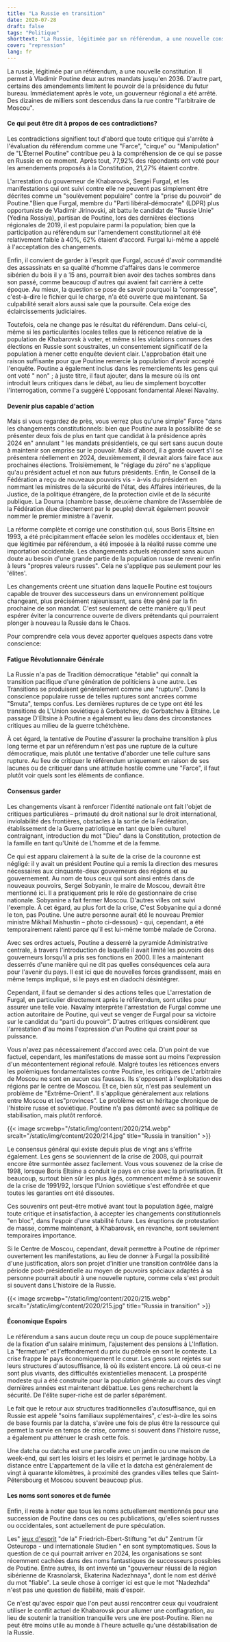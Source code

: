 ```yaml
---
title: "La Russie en transition"
date: 2020-07-28
draft: false
tags: "Politique"
shorttext: "La Russie, légitimée par un référendum, a une nouvelle constitution. Cela permet à Vladimir Poutine deux mandats supplémentaires jusqu'en 2036."
cover: "repression"
lang: fr
---
```


La russie, légitimée par un référendum, a une nouvelle constitution. Il permet à Vladimir Poutine deux autres mandats jusqu'en 2036. D'autre part, certains des amendements limitent le pouvoir de la présidence du futur bureau. Immédiatement après le vote, un gouverneur régional a été arrêté. Des dizaines de milliers sont descendus dans la rue contre "l'arbitraire de Moscou".

#### Ce qui peut être dit à propos de ces contradictions?

Les contradictions signifient tout d'abord que toute critique qui s'arrête à l'évaluation du référendum comme une "Farce", "cirque" ou "Manipulation" de "L'Éternel Poutine" contribue peu à la compréhension de ce qui se passe en Russie en ce moment. Après tout, 77,92% des répondants ont voté pour les amendements proposés à la Constitution, 21,27% étaient contre.

L'arrestation du gouverneur de Khabarovsk, Sergei Furgal, et les manifestations qui ont suivi contre elle ne peuvent pas simplement être décrites comme un "soulèvement populaire" contre la "prise du pouvoir" de Poutine."Bien que Furgal, membre du "Parti libéral-démocrate" (LDPR) plus opportuniste de Vladimir Jirinovski, ait battu le candidat de "Russie Unie" (Yedina Rossiya), partisan de Poutine, lors des dernières élections régionales de 2019, il est populaire parmi la population; bien que la participation au référendum sur l'amendement constitutionnel ait été relativement faible à 40%, 62% étaient d'accord. Furgal lui-même a appelé à l'acceptation des changements.

Enfin, il convient de garder à l'esprit que Furgal, accusé d'avoir commandité des assassinats en sa qualité d'homme d'affaires dans le commerce sibérien du bois il y a 15 ans, pourrait bien avoir des taches sombres dans son passé, comme beaucoup d'autres qui avaient fait carrière à cette époque. Au mieux, la question se pose de savoir pourquoi la "compresse", c'est-à-dire le fichier qui le charge, n'a été ouverte que maintenant. Sa culpabilité serait alors aussi sale que la poursuite. Cela exige des éclaircissements judiciaires.

Toutefois, cela ne change pas le résultat du référendum. Dans celui-ci, même si les particularités locales telles que la réticence relative de la population de Khabarovsk à voter, et même si les violations connues des élections en Russie sont soustraites, un consentement significatif de la population à mener cette enquête devient clair. L'approbation était une raison suffisante pour que Poutine remercie la population d'avoir accepté l'enquête. Poutine a également inclus dans les remerciements les gens qui ont voté " non" ; à juste titre, il faut ajouter, dans la mesure où ils ont introduit leurs critiques dans le débat, au lieu de simplement boycotter l'interrogation, comme l'a suggéré L'opposant fondamental Alexei Navalny.

#### Devenir plus capable d'action

Mais si vous regardez de près, vous verrez plus qu'une simple" Farce "dans les changements constitutionnels: bien que Poutine aura la possibilité de se présenter deux fois de plus en tant que candidat à la présidence après 2024 en" annulant " les mandats présidentiels, ce qui sert sans aucun doute à maintenir son emprise sur le pouvoir. Mais d'abord, il a gardé ouvert s'il se présentera réellement en 2024, deuxièmement, il devrait alors faire face aux prochaines élections. Troisièmement, le "réglage du zéro" ne s'applique qu'au président actuel et non aux futurs présidents. Enfin, le Conseil de la Fédération a reçu de nouveaux pouvoirs vis - à-vis du président en nommant les ministres de la sécurité de l'état, des Affaires intérieures, de la Justice, de la politique étrangère, de la protection civile et de la sécurité publique. La Douma (chambre basse, deuxième chambre de l'Assemblée de la Fédération élue directement par le peuple) devrait également pouvoir nommer le premier ministre à l'avenir.

La réforme complète et corrige une constitution qui, sous Boris Eltsine en 1993, a été précipitamment effacée selon les modèles occidentaux et, bien que légitimée par référendum, a été imposée à la réalité russe comme une importation occidentale. Les changements actuels répondent sans aucun doute au besoin d'une grande partie de la population russe de revenir enfin à leurs "propres valeurs russes". Cela ne s'applique pas seulement pour les 'élites'.

Les changements créent une situation dans laquelle Poutine est toujours capable de trouver des successeurs dans un environnement politique changeant, plus précisément rajeunissant, sans être gêné par la fin prochaine de son mandat. C'est seulement de cette manière qu'il peut espérer éviter la concurrence ouverte de divers prétendants qui pourraient plonger à nouveau la Russie dans le Chaos.

Pour comprendre cela vous devez apporter quelques aspects dans votre conscience:

#### Fatigue Révolutionnaire Générale

La Russie n'a pas de Tradition démocratique "établie" qui connaît la transition pacifique d'une génération de politiciens à une autre. Les Transitions se produisent généralement comme une "rupture". Dans la conscience populaire russe de telles ruptures sont ancrées comme "Smuta", temps confus. Les dernières ruptures de ce type ont été les transitions de L'Union soviétique à Gorbatchev, de Gorbatchev à Eltsine. Le passage D'Eltsine à Poutine a également eu lieu dans des circonstances critiques au milieu de la guerre tchétchène.

À cet égard, la tentative de Poutine d'assurer la prochaine transition à plus long terme et par un référendum n'est pas une rupture de la culture démocratique, mais plutôt une tentative d'aborder une telle culture sans rupture. Au lieu de critiquer le référendum uniquement en raison de ses lacunes ou de critiquer dans une attitude hostile comme une "Farce", il faut plutôt voir quels sont les éléments de confiance.

#### Consensus garder

Les changements visant à renforcer l'identité nationale ont fait l'objet de critiques particulières – primauté du droit national sur le droit international, inviolabilité des frontières, obstacles à la sortie de la Fédération, établissement de la Guerre patriotique en tant que bien culturel contraignant, introduction du mot "Dieu" dans la Constitution, protection de la famille en tant qu'Unité de L'homme et de la femme.

Ce qui est apparu clairement à la suite de la crise de la couronne est négligé: il y avait un président Poutine qui a remis la direction des mesures nécessaires aux cinquante-deux gouverneurs des régions et au gouvernement. Au nom de tous ceux qui sont ainsi entrés dans de nouveaux pouvoirs, Sergei Sobyanin, le maire de Moscou, devrait être mentionné ici. Il a pratiquement pris le rôle de gestionnaire de crise nationale. Sobyanine a fait fermer Moscou. D'autres villes ont suivi l'exemple. À cet égard, au plus fort de la crise, C'est Sobyanine qui a donné le ton, pas Poutine. Une autre personne aurait été le nouveau Premier ministre Mikhail Mishustin – photo ci-dessous) - qui, cependant, a été temporairement ralenti parce qu'il est lui-même tombé malade de Corona.

Avec ses ordres actuels, Poutine a desserré la pyramide Administrative centrale, à travers l'introduction de laquelle il avait limité les pouvoirs des gouverneurs lorsqu'il a pris ses fonctions en 2000. Il les a maintenant desserrés d'une manière qui ne dit pas quelles conséquences cela aura pour l'avenir du pays. Il est ici que de nouvelles forces grandissent, mais en même temps impliqué, si le pays est en diadochi désintégrer.

Cependant, il faut se demander si des actions telles que L'arrestation de Furgal, en particulier directement après le référendum, sont utiles pour assurer une telle voie. Navalny interprète l'arrestation de Furgal comme une action autoritaire de Poutine, qui veut se venger de Furgal pour sa victoire sur le candidat du "parti du pouvoir". D'autres critiques considèrent que l'arrestation d'au moins l'expression d'un Poutine qui craint pour sa puissance.

Vous n'avez pas nécessairement d'accord avec cela. D'un point de vue factuel, cependant, les manifestations de masse sont au moins l'expression d'un mécontentement régional refoulé. Malgré toutes les réticences envers les polémiques fondamentalistes contre Poutine, les critiques de L'arbitraire de Moscou ne sont en aucun cas fausses. Ils s'opposent à l'exploitation des régions par le centre de Moscou. Et ce, bien sûr, n'est pas seulement un problème de "Extrême-Orient". Il s'applique généralement aux relations entre Moscou et les"provinces". Le problème est un héritage chronique de l'histoire russe et soviétique. Poutine n'a pas démonté avec sa politique de stabilisation, mais plutôt renforcé.

{{< image srcwebp="/static/img/content/2020/214.webp" srcalt="/static/img/content/2020/214.jpg" title="Russia in transition" >}}

Le consensus général qui existe depuis plus de vingt ans s'effrite également. Les gens se souviennent de la crise de 2008, qui pourrait encore être surmontée assez facilement. Vous vous souvenez de la crise de 1998, lorsque Boris Eltsine a conduit le pays en crise avec la privatisation. Et beaucoup, surtout bien sûr les plus âgés, commencent même à se souvenir de la crise de 1991/92, lorsque l'Union soviétique s'est effondrée et que toutes les garanties ont été dissoutes.

Ces souvenirs ont peut-être motivé avant tout la population âgée, malgré toute critique et insatisfaction, à accepter les changements constitutionnels "en bloc", dans l'espoir d'une stabilité future. Les éruptions de protestation de masse, comme maintenant, à Khabarovsk, en revanche, sont seulement temporaires importance.

Si le Centre de Moscou, cependant, devait permettre à Poutine de réprimer ouvertement les manifestations, au lieu de donner à Furgal la possibilité d'une justification, alors son projet d'initier une transition contrôlée dans la période post-présidentielle au moyen de pouvoirs spéciaux adaptés à sa personne pourrait aboutir à une nouvelle rupture, comme cela s'est produit si souvent dans L'histoire de la Russie.

{{< image srcwebp="/static/img/content/2020/215.webp" srcalt="/static/img/content/2020/215.jpg" title="Russia in transition" >}}

#### Économique Espoirs

Le référendum a sans aucun doute reçu un coup de pouce supplémentaire de la fixation d'un salaire minimum, l'ajustement des pensions à L'Inflation. La "fermeture" et l'effondrement du prix du pétrole en sont le contexte. La crise frappe le pays économiquement le cœur. Les gens sont rejetés sur leurs structures d'autosuffisance, là où ils existent encore. Là où ceux-ci ne sont plus vivants, des difficultés existentielles menacent. La prospérité modeste qui a été construite pour la population générale au cours des vingt dernières années est maintenant débattue. Les gens recherchent la sécurité. De l'élite super-riche est de parler séparément.

Le fait que le retour aux structures traditionnelles d'autosuffisance, qui en Russie est appelé "soins familiaux supplémentaires", c'est-à-dire les soins de base fournis par la datcha, s'avère une fois de plus être la ressource qui permet la survie en temps de crise, comme si souvent dans l'histoire russe, a également pu atténuer le crash cette fois.

Une datcha ou datcha est une parcelle avec un jardin ou une maison de week-end, qui sert les loisirs et les loisirs et permet le jardinage hobby. La distance entre L'appartement de la ville et la datcha est généralement de vingt à quarante kilomètres, à proximité des grandes villes telles que Saint-Pétersbourg et Moscou souvent beaucoup plus.

#### Les noms sont sonores et de fumée

Enfin, il reste à noter que tous les noms actuellement mentionnés pour une succession de Poutine dans ces ou ces publications, qu'elles soient russes ou occidentales, sont actuellement de pure spéculation.

Les" [jeux d'esprit](https://www.dw.com/de/pr%C3%A4sidentin-oder-hardliner-vier-szenarien-f%C3%BCr-russland-nach-putin/a-52464966 "Präsidentin oder Hardliner? Vier Szenarien für Russland nach Putin") "de la" Friedrich-Ebert-Stiftung "et du" Zentrum für Osteuropa - und internationale Studien " en sont symptomatiques. Sous la question de ce qui pourrait arriver en 2024, les organisations se sont récemment cachées dans des noms fantastiques de successeurs possibles de Poutine. Entre autres, ils ont inventé un "gouverneur réussi de la région sibérienne de Krasnoïarsk, Ekaterina Nadezhnaya", dont le nom est dérivé du mot "fiable". La seule chose à corriger ici est que le mot "Nadezhda" n'est pas une question de fiabilité, mais d'espoir.

Ce n'est qu'avec espoir que l'on peut aussi rencontrer ceux qui voudraient utiliser le conflit actuel de Khabarovsk pour allumer une conflagration, au lieu de soutenir la transition tranquille vers une ère post-Poutine. Rien ne peut être moins utile au monde à l'heure actuelle qu'une déstabilisation de la Russie.
